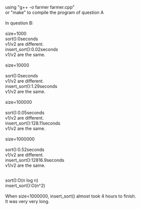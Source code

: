 using "g++ -o farmer farmer.cpp"<br>
or "make" to compile the program of question A<br>
<br>
In question B:<br>
<br>
size=1000<br>
sort():0seconds<br>
v1/v2 are different.<br>
insert_sort():0.02seconds<br>
v1/v2 are the same.<br>
<br>
size=10000<br>
<br>
sort():0seconds<br>
v1/v2 are different.<br>
insert_sort():1.29seconds<br>
v1/v2 are the same.<br>
<br>
size=100000<br>
<br>
sort():0.05seconds<br>
v1/v2 are different.<br>
insert_sort():128.11seconds<br>
v1/v2 are the same.<br>
<br>
size=1000000<br>
<br>
sort():0.52seconds<br>
v1/v2 are different.<br>
insert_sort():12816.9seconds<br>
v1/v2 are the same.<br>

<br>
sort():O(n log n)<br>
insert_sort():O(n^2)<br>
<br>
When size=1000000, insert_sort() almost took 4 hours to finish.<br>
It was very very long.<br>

